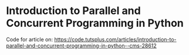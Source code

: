 Introduction to Parallel and Concurrent Programming in Python
===

Code for article on: https://code.tutsplus.com/articles/introduction-to-parallel-and-concurrent-programming-in-python--cms-28612

